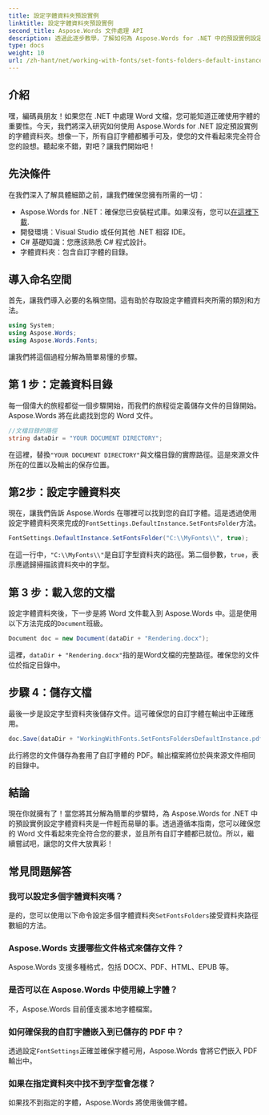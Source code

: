```yaml
---
title: 設定字體資料夾預設實例
linktitle: 設定字體資料夾預設實例
second_title: Aspose.Words 文件處理 API
description: 透過此逐步教學，了解如何為 Aspose.Words for .NET 中的預設實例設定字型資料夾。輕鬆自訂您的 Word 文件。
type: docs
weight: 10
url: /zh-hant/net/working-with-fonts/set-fonts-folders-default-instance/
---
```

## 介紹

嘿，編碼員朋友！如果您在 .NET 中處理 Word 文檔，您可能知道正確使用字體的重要性。今天，我們將深入研究如何使用 Aspose.Words for .NET 設定預設實例的字體資料夾。想像一下，所有自訂字體都觸手可及，使您的文件看起來完全符合您的設想。聽起來不錯，對吧？讓我們開始吧！

## 先決條件

在我們深入了解具體細節之前，讓我們確保您擁有所需的一切：
-  Aspose.Words for .NET：確保您已安裝程式庫。如果沒有，您可以[在這裡下載](https://releases.aspose.com/words/net/).
- 開發環境：Visual Studio 或任何其他 .NET 相容 IDE。
- C# 基礎知識：您應該熟悉 C# 程式設計。
- 字體資料夾：包含自訂字體的目錄。

## 導入命名空間

首先，讓我們導入必要的名稱空間。這有助於存取設定字體資料夾所需的類別和方法。

```csharp
using System;
using Aspose.Words;
using Aspose.Words.Fonts;
```

讓我們將這個過程分解為簡單易懂的步驟。

## 第 1 步：定義資料目錄

每一個偉大的旅程都從一個步驟開始，而我們的旅程從定義儲存文件的目錄開始。 Aspose.Words 將在此處找到您的 Word 文件。

```csharp
//文檔目錄的路徑
string dataDir = "YOUR DOCUMENT DIRECTORY";
```

在這裡，替換`"YOUR DOCUMENT DIRECTORY"`與文檔目錄的實際路徑。這是來源文件所在的位置以及輸出的保存位置。

## 第2步：設定字體資料夾

現在，讓我們告訴 Aspose.Words 在哪裡可以找到您的自訂字體。這是透過使用設定字體資料夾來完成的`FontSettings.DefaultInstance.SetFontsFolder`方法。

```csharp
FontSettings.DefaultInstance.SetFontsFolder("C:\\MyFonts\\", true);
```

在這一行中，`"C:\\MyFonts\\"`是自訂字型資料夾的路徑。第二個參數，`true`，表示應遞歸掃描該資料夾中的字型。

## 第 3 步：載入您的文檔

設定字體資料夾後，下一步是將 Word 文件載入到 Aspose.Words 中。這是使用以下方法完成的`Document`班級。

```csharp
Document doc = new Document(dataDir + "Rendering.docx");
```

這裡，`dataDir + "Rendering.docx"`指的是Word文檔的完整路徑。確保您的文件位於指定目錄中。

## 步驟 4：儲存文檔

最後一步是設定字型資料夾後儲存文件。這可確保您的自訂字體在輸出中正確應用。

```csharp
doc.Save(dataDir + "WorkingWithFonts.SetFontsFoldersDefaultInstance.pdf");
```

此行將您的文件儲存為套用了自訂字體的 PDF。輸出檔案將位於與來源文件相同的目錄中。

## 結論

現在你就擁有了！當您將其分解為簡單的步驟時，為 Aspose.Words for .NET 中的預設實例設定字體資料夾是一件輕而易舉的事。透過遵循本指南，您可以確保您的 Word 文件看起來完全符合您的要求，並且所有自訂字體都已就位。所以，繼續嘗試吧，讓您的文件大放異彩！

## 常見問題解答

### 我可以設定多個字體資料夾嗎？
是的，您可以使用以下命令設定多個字體資料夾`SetFontsFolders`接受資料夾路徑數組的方法。

### Aspose.Words 支援哪些文件格式來儲存文件？
Aspose.Words 支援多種格式，包括 DOCX、PDF、HTML、EPUB 等。

### 是否可以在 Aspose.Words 中使用線上字體？
不，Aspose.Words 目前僅支援本地字體檔案。

### 如何確保我的自訂字體嵌入到已儲存的 PDF 中？
透過設定`FontSettings`正確並確保字體可用，Aspose.Words 會將它們嵌入 PDF 輸出中。

### 如果在指定資料夾中找不到字型會怎樣？
如果找不到指定的字體，Aspose.Words 將使用後備字體。
